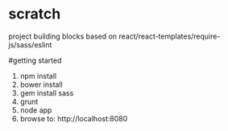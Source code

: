 # scratch
project building blocks based on react/react-templates/require-js/sass/eslint

#getting started
1. npm install
2. bower install
3. gem install sass
4. grunt
5. node app
6. browse to: http://localhost:8080
